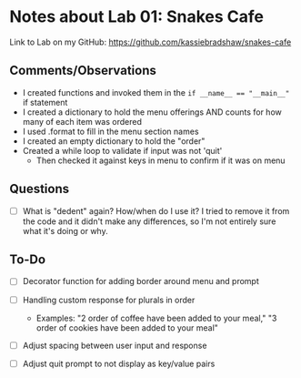 # Notes about Lab 01: Snakes Cafe

Link to Lab on my GitHub: https://github.com/kassiebradshaw/snakes-cafe

## Comments/Observations

* I created functions and invoked them in the `if __name__ == "__main__"` if statement
* I created a dictionary to hold the menu offerings AND counts for how many of each item was ordered
* I used .format to fill in the menu section names
* I created an empty dictionary to hold the "order"
* Created a while loop to validate if input was not 'quit'
  * Then checked it against keys in menu to confirm if it was on menu

## Questions

* [ ] What is "dedent" again? How/when do I use it? I tried to remove it from the code and it didn't make any differences, so I'm not entirely sure what it's doing or why.

## To-Do

* [ ] Decorator function for adding border around menu and prompt

* [ ] Handling custom response for plurals in order
  * Examples: "2 order of coffee have been added to your meal," "3 order of cookies have been added to your meal"

* [ ] Adjust spacing between user input and response

* [ ] Adjust quit prompt to not display as key/value pairs
